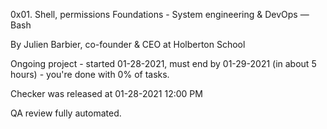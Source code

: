 0x01. Shell, permissions
 Foundations - System engineering & DevOps ― Bash

 By Julien Barbier, co-founder & CEO at Holberton School

 Ongoing project - started 01-28-2021, must end by 01-29-2021 (in about 5 hours) - you're done with 0% of tasks.

 Checker was released at 01-28-2021 12:00 PM

 QA review fully automated.